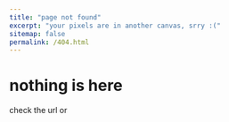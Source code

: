 ```yaml
---
title: "page not found"
excerpt: "your pixels are in another canvas, srry :("
sitemap: false
permalink: /404.html
---
```

# nothing is here
check the url or